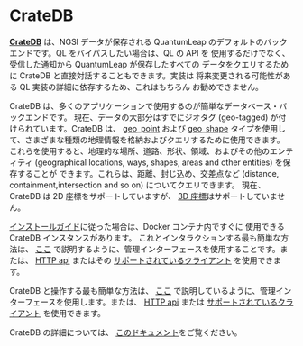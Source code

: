 # CrateDB

[**CrateDB**](https://crate.io) は、NGSI データが保存される QuantumLeap
のデフォルトのバックエンドです。QL をバイパスしたい場合は、QL の API を
使用するだけでなく、受信した通知から QuantumLeap が保存したすべての
データをクエリするために CrateDB と直接対話することもできます。実装は
将来変更される可能性がある QL 実装の詳細に依存するため、これはもちろん
お勧めできません。

CrateDB は、多くのアプリケーションで使用するのが簡単なデータベース・バックエンドです。
現在、データの大部分はすでにジオタグ (geo-tagged) が付けられています。CrateDB は、
[geo_point](https://crate.io/docs/crate/reference/en/latest/general/ddl/data-types.html#geo-point-data-type)
および [geo_shape](https://crate.io/docs/crate/reference/en/latest/general/ddl/data-types.html#geo-shape-data-type)
タイプを使用して、さまざまな種類の地理情報を格納およびクエリするために使用できます。
これらを使用すると、地理的な場所、道路、形状、領域、およびその他のエンティティ
(geographical locations, ways, shapes, areas and other entities) を保存することが
できます。これらは、距離、封じ込め、交差点など (distance, containment,intersection
and so on) についてクエリできます。
現在、CrateDB は 2D 座標をサポートしていますが、
[3D 座標](https://tools.ietf.org/html/rfc7946#section-3.1)はサポートしていません。

[インストールガイド](./installing.md)に従った場合は、Docker コンテナ内ですぐに
使用できる CrateDB インスタンスがあります。
これとインタラクションする最も簡単な方法は、
[ここ](https://crate.io/docs/crate/guide/getting_started/connect/admin_ui.html)
で説明するように、管理インターフェースを使用することです。または、
[HTTP api](https://crate.io/docs/crate/getting-started/en/latest/first-use/query.html#the-cratedb-http-endpoint)
またはその
[サポートされているクライアント](https://crate.io/docs/crate/guide/getting_started/clients/index.html)
を使用できます。

CrateDB と操作する最も簡単な方法は、
[ここ](https://crate.io/docs/crate/guide/getting_started/connect/admin_ui.html)
で説明しているように、管理インターフェースを使用します。または、
[HTTP api](https://crate.io/docs/crate/getting-started/en/latest/first-use/query.html#the-cratedb-http-endpoint)
または
[サポートされているクライアント](https://crate.io/docs/crate/guide/getting_started/clients/index.html)
を使用できます。

CrateDB の詳細については、
[このドキュメント](https://crate.io/docs/crate/reference/)をご覧ください。
